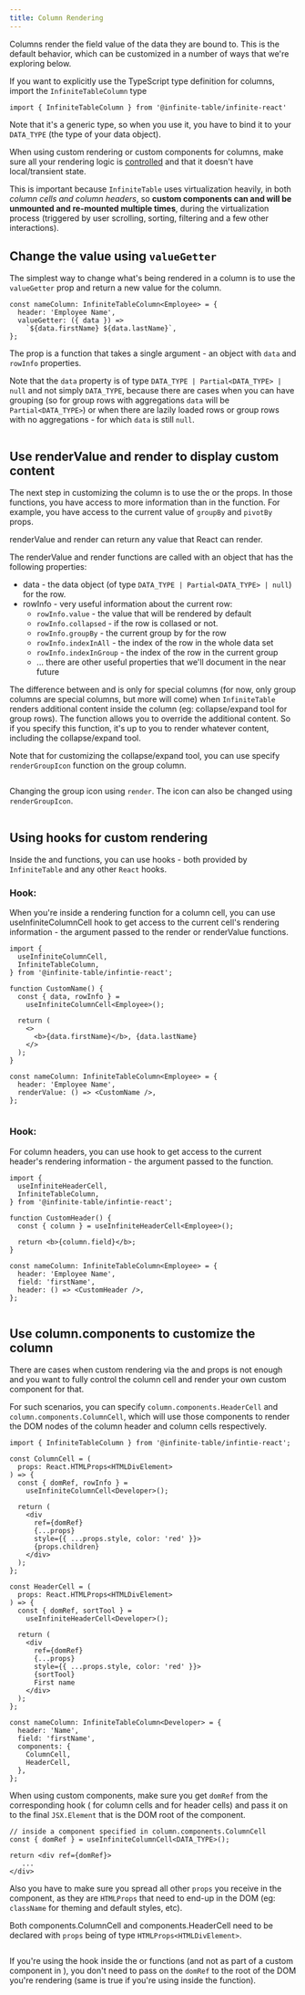 ```yaml
---
title: Column Rendering
---
```


Columns render the <PropLink name="columns.field">field</PropLink> value of the data they are bound to. This is the default behavior, which can be customized in a number of ways that we're exploring below.

<Note>

If you want to explicitly use the TypeScript type definition for columns, import the `InfiniteTableColumn` type

```
import { InfiniteTableColumn } from '@infinite-table/infinite-react'
```

Note that it's a generic type, so when you use it, you have to bind it to your `DATA_TYPE` (the type of your data object).
</Note>

<Note>

When using custom rendering or custom components for columns, make sure all your rendering logic is [controlled](https://reactjs.org/docs/forms.html#controlled-components) and that it doesn't have local/transient state.

This is important because `InfiniteTable` uses virtualization heavily, in both *column cells and column headers*, so **custom components can and will be unmounted and re-mounted multiple times**, during the virtualization process (triggered by user scrolling, sorting, filtering and a few other interactions).
</Note>

## Change the value using `valueGetter`

The simplest way to change what's being rendered in a column is to use the `valueGetter` prop and return a new value for the column.

```tsx
const nameColumn: InfiniteTableColumn<Employee> = {
  header: 'Employee Name',
  valueGetter: ({ data }) =>
    `${data.firstName} ${data.lastName}`,
};
```

<Note>

The <PropLink name="columns.valueGetter"/> prop is a function that takes a single argument - an object with `data` and `rowInfo` properties.

Note that the `data` property is of type `DATA_TYPE | Partial<DATA_TYPE> | null` and not simply `DATA_TYPE`, because there are cases when you can have grouping (so for group rows with aggregations `data` will be `Partial<DATA_TYPE>`) or when there are lazily loaded rows or group rows with no aggregations - for which `data` is still `null`.

</Note>

<Sandpack title="Column with custom valueGetter">

```tsx file=../../reference/column-valueGetter-example.page.tsx

```

</Sandpack>

<Note>

<PropLink name="columns.valueGetter"/>

</Note>

## Use <PropLink name="columns.renderValue">renderValue</PropLink> and <PropLink name="columns.render">render</PropLink> to display custom content

The next step in customizing the column is to use the <PropLink name="columns.renderValue" /> or the <PropLink name="columns.render"/> props. In those functions, you have access to more information than in the <PropLink name="columns.valueGetter"/> function. For example, you have access to the current value of `groupBy` and `pivotBy` props.

<PropLink name="columns.renderValue">renderValue</PropLink> and <PropLink name="columns.renderValue">render</PropLink> can return any value that React can render.

The <PropLink name="columns.renderValue">renderValue</PropLink> and <PropLink name="columns.render">render</PropLink> functions are called with an object that has the following properties:

- data - the data object (of type `DATA_TYPE | Partial<DATA_TYPE> | null`) for the row.
- rowInfo - very useful information about the current row:
  - `rowInfo.value` - the value that will be rendered by default
  - `rowInfo.collapsed` - if the row is collased or not.
  - `rowInfo.groupBy` - the current group by for the row
  - `rowInfo.indexInAll` - the index of the row in the whole data set
  - `rowInfo.indexInGroup` - the index of the row in the current group
  - ... there are other useful properties that we'll document in the near future

<Note>

The difference between <PropLink name="columns.renderValue"/> and <PropLink name="columns.render"/> is only for special columns (for now, only group columns are special columns, but more will come) when `InfiniteTable` renders additional content inside the column (eg: collapse/expand tool for group rows). The <PropLink name="columns.render"/> function allows you to override the additional content. So if you specify this function, it's up to you to render whatever content, including the collapse/expand tool.

Note that for customizing the collapse/expand tool, you can use specify `renderGroupIcon` function on the group column.

</Note>

<Sandpack title="Column with custom renderValue">

```tsx file=../../reference/column-renderValue-example.page.tsx

```

</Sandpack>

Changing the group icon using `render`. The icon can also be changed using `renderGroupIcon`.

<Sandpack title="Column with render - custom expand/collapse icon">

```tsx file=../../reference/column-render-example.page.tsx

```

</Sandpack>

## Using hooks for custom rendering

Inside the <PropLink name="columns.render" /> and <PropLink name="columns.renderValue" /> functions, you can use hooks - both provided by `InfiniteTable` and any other `React` hooks.

### Hook: <HookLink name="useInfiniteColumnCell"/>

When you're inside a rendering function for a column cell, you can use <HookLink name="useInfiniteColumnCell">useInfiniteColumnCell hook</HookLink> to get access to the current cell's rendering information - the argument passed to the <PropLink name="columns.render">render</PropLink> or <PropLink name="columns.renderValue">renderValue</PropLink> functions.

```tsx
import {
  useInfiniteColumnCell,
  InfiniteTableColumn,
} from '@infinite-table/infintie-react';

function CustomName() {
  const { data, rowInfo } =
    useInfiniteColumnCell<Employee>();

  return (
    <>
      <b>{data.firstName}</b>, {data.lastName}
    </>
  );
}

const nameColumn: InfiniteTableColumn<Employee> = {
  header: 'Employee Name',
  renderValue: () => <CustomName />,
};
```

<Sandpack title="Column with render & useInfiniteColumnCell">

```tsx file=../../reference/column-render-hooks-example.page.tsx

```

</Sandpack>

### Hook: <HookLink name="useInfiniteHeaderCell" />

For column headers, you can use <HookLink name="useInfiniteHeaderCell" /> hook to get access to the current header's rendering information - the argument passed to the <PropLink name="columns.header"/> function.

```tsx
import {
  useInfiniteHeaderCell,
  InfiniteTableColumn,
} from '@infinite-table/infintie-react';

function CustomHeader() {
  const { column } = useInfiniteHeaderCell<Employee>();

  return <b>{column.field}</b>;
}

const nameColumn: InfiniteTableColumn<Employee> = {
  header: 'Employee Name',
  field: 'firstName',
  header: () => <CustomHeader />,
};
```

<Sandpack title="Column Header with render & useInfiniteHeaderCell">

```tsx file=../../reference/column-header-hooks-example.page.tsx

```

</Sandpack>

## Use <PropLink name="columns.components">column.components</PropLink> to customize the column

There are cases when custom rendering via the <PropLink name="columns.render" /> and <PropLink name="columns.renderValue" /> props is not enough and you want to fully control the column cell and render your own custom component for that.

For such scenarios, you can specify `column.components.HeaderCell` and `column.components.ColumnCell`, which will use those components to render the DOM nodes of the column header and column cells respectively.

```tsx
import { InfiniteTableColumn } from '@infinite-table/infintie-react';

const ColumnCell = (
  props: React.HTMLProps<HTMLDivElement>
) => {
  const { domRef, rowInfo } =
    useInfiniteColumnCell<Developer>();

  return (
    <div
      ref={domRef}
      {...props}
      style={{ ...props.style, color: 'red' }}>
      {props.children}
    </div>
  );
};

const HeaderCell = (
  props: React.HTMLProps<HTMLDivElement>
) => {
  const { domRef, sortTool } =
    useInfiniteHeaderCell<Developer>();

  return (
    <div
      ref={domRef}
      {...props}
      style={{ ...props.style, color: 'red' }}>
      {sortTool}
      First name
    </div>
  );
};

const nameColumn: InfiniteTableColumn<Developer> = {
  header: 'Name',
  field: 'firstName',
  components: {
    ColumnCell,
    HeaderCell,
  },
};
```

<Note>


When using custom components, make sure you get `domRef` from the corresponding hook (<HookLink name="useInfiniteColumnCell" /> for column cells and <HookLink name="useInfiniteHeaderCell" /> for header cells) and pass it on to the final `JSX.Element` that is the DOM root of the component.


```tsx
// inside a component specified in column.components.ColumnCell
const { domRef } = useInfiniteColumnCell<DATA_TYPE>();

return <div ref={domRef}>
   ...
</div>
```

Also you have to make sure you spread all other `props` you receive in the component, as they are `HTMLProps` that need to end-up in the DOM (eg: `className` for theming and default styles, etc).

Both <PropLink name="columns.components.ColumnCell">components.ColumnCell</PropLink> and <PropLink name="columns.components.HeaderCell">components.HeaderCell</PropLink> need to be declared with `props` being of type `HTMLProps<HTMLDivElement>`.

</Note>

<Sandpack title="Custom components">

```tsx file=../../reference/column-components-example.page.tsx

```

</Sandpack>

<Note>

If you're using the <HookLink name="useInfiniteColumnCell" /> hook inside the <PropLink name="columns.render" /> or <PropLink name="columns.renderValue" /> functions (and not as part of a custom component in <PropLink name="columns.components.ColumnCell" />), you don't need to pass on the `domRef` to the root of the DOM you're rendering (same is true if you're using <HookLink name="useInfiniteHeaderCell" /> inside the <PropLink name="columns.header" /> function).

</Note>
